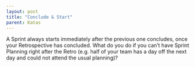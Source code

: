 ```yaml
---
layout: post
title: "Conclude & Start"
parent: Katas
---
```

A Sprint always starts immediately after the previous one concludes, once your Retrospective has concluded. What do you do if you can’t have Sprint Planning right after the Retro (e.g. half of your team has a day off the next day and could not attend the usual planning)?
